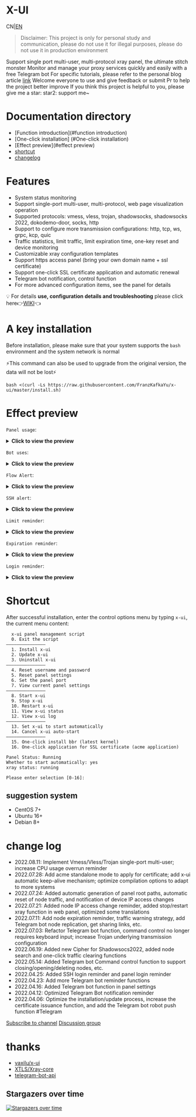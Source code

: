 # X-UI
CN|[EN](./README_EN.md)

> Disclaimer: This project is only for personal study and communication, please do not use it for illegal purposes, please do not use it in production environment

Support single port multi-user, multi-protocol xray panel, the ultimate stitch monster
Monitor and manage your proxy services quickly and easily with a free Telegram bot
For specific tutorials, please refer to the personal blog article [link](https://coderfan.net/how-to-use-x-ui-pannel-to-set-up-proxies-for-bypassing-gfw.html)
Welcome everyone to use and give feedback or submit Pr to help the project better improve
If you think this project is helpful to you, please give me a star: star2: support me~

# Documentation directory
- [Function introduction](#function introduction)
- [One-click installation] (#One-click installation)
- [Effect preview](#effect preview)
- [shortcut](#shortcut)
- [changelog](#changelog)

# Features

- System status monitoring
- Support single-port multi-user, multi-protocol, web page visualization operation
- Supported protocols: vmess, vless, trojan, shadowsocks, shadowsocks 2022, dokodemo-door, socks, http
- Support to configure more transmission configurations: http, tcp, ws, grpc, kcp, quic
- Traffic statistics, limit traffic, limit expiration time, one-key reset and device monitoring
- Customizable xray configuration templates
- Support https access panel (bring your own domain name + ssl certificate)
- Support one-click SSL certificate application and automatic renewal
- Telegram bot notification, control function
- For more advanced configuration items, see the panel for details

:bulb: For details **use, configuration details and troubleshooting** please click here:point_right:[WIKI](https://github.com/FranzKafkaYu/x-ui/wiki):point_left:
# A key installation
Before installation, please make sure that your system supports the `bash` environment and the system network is normal

&#x26A1;This command can also be used to upgrade from the original version, the data will not be lost&#x26A1;

````
bash <(curl -Ls https://raw.githubusercontent.com/FranzKafkaYu/x-ui/master/install.sh)
````
# Effect preview
`Panel usage`:
<details>
<summary><b>Click to view the preview</b></summary>
  
![image](https://user-images.githubusercontent.com/38254177/180629631-f76a05c8-ecf0-4685-bbc7-a7058747d213.png)
![image](https://user-images.githubusercontent.com/38254177/180629662-b7a325fc-1ebb-47c9-992c-1e7c758a326b.png)


 </details>
 
`Bot uses`:
<details>
<summary><b>Click to view the preview</b></summary>
  
![image](https://user-images.githubusercontent.com/38254177/178551055-893936b7-b75f-4ee8-a773-eee7c6f43f51.png)
 
</details>

`Flow Alert`:
<details>
<summary><b>Click to view the preview</b></summary>
  
![image](https://user-images.githubusercontent.com/38254177/180039760-dc987a30-e21c-49a3-8e03-19666566a822.png)

</details>

`SSH alert`:
<details>
<summary><b>Click to view the preview</b></summary>
  
![image](https://user-images.githubusercontent.com/38254177/180040129-2ec1a7c0-abd3-41dc-aab0-8cd22415c943.png)

</details>

`Limit reminder`:
<details>
<summary><b>Click to view the preview</b></summary>
  
![image](https://user-images.githubusercontent.com/38254177/180040521-af6e9ef8-d7e5-44e8-834e-25b3b8e3e1b5.png)

</details>

`Expiration reminder`:
<details>
<summary><b>Click to view the preview</b></summary>
  
![image](https://user-images.githubusercontent.com/38254177/180041690-90ca4b1f-3a2d-470b-bc0c-eca9261a739a.png)

</details>

`Login reminder`:
<details>
<summary><b>Click to view the preview</b></summary>
  
![image](https://user-images.githubusercontent.com/38254177/180040913-b8bf2fe1-6fc1-43ab-a683-ae23db1866b2.png)
![image](https://user-images.githubusercontent.com/38254177/180041179-a5f4cd52-a1ba-4aa9-abb2-b94e36722385.png)

</details>




# Shortcut
After successful installation, enter the control options menu by typing `x-ui`, the current menu content:
````
  x-ui panel management script
  0. Exit the script
———————————————
  1. Install x-ui
  2. Update x-ui
  3. Uninstall x-ui
———————————————
  4. Reset username and password
  5. Reset panel settings
  6. Set the panel port
  7. View current panel settings
———————————————
  8. Start x-ui
  9. Stop x-ui
  10. Restart x-ui
  11. View x-ui status
  12. View x-ui log
———————————————
  13. Set x-ui to start automatically
  14. Cancel x-ui auto-start
———————————————
  15. One-click install bbr (latest kernel)
  16. One-click application for SSL certificate (acme application)
 
Panel Status: Running
Whether to start automatically: yes
xray status: running

Please enter selection [0-16]:
````
## suggestion system

- CentOS 7+
- Ubuntu 16+
- Debian 8+

# change log  
- 2022.08.11: Implement Vmess/Vless/Trojan single-port multi-user; increase CPU usage overrun reminder
- 2022.07.28: Add acme standalone mode to apply for certificate; add x-ui automatic keep-alive mechanism; optimize compilation options to adapt to more systems
- 2022.07.24: Added automatic generation of panel root paths, automatic reset of node traffic, and notification of device IP access changes
- 2022.07.21: Added node IP access change reminder, added stop/restart xray function in web panel, optimized some translations
- 2022.07.11: Add node expiration reminder, traffic warning strategy, add Telegram bot node replication, get sharing links, etc.
- 2022.07.03: Refactor Telegram bot function, command control no longer requires keyboard input; increase Trojan underlying transmission configuration
- 2022.06.19: Added new Cipher for Shadowsocs2022, added node search and one-click traffic clearing functions
- 2022.05.14: Added Telegram bot Command control function to support closing/opening/deleting nodes, etc.
- 2022.04.25: Added SSH login reminder and panel login reminder
- 2022.04.23: Add more Telegram bot reminder functions
- 2022.04.16: Added Telegram bot function in panel settings
- 2022.04.12: Optimized Telegram Bot notification reminder
- 2022.04.06: Optimize the installation/update process, increase the certificate issuance function, and add the Telegram bot robot push function
#Telegram

[Subscribe to channel](https://t.me/CoderfanBaby)
[Discussion group](https://t.me/franzkafayu)

# thanks

- [vaxilu/x-ui](https://github.com/vaxilu/x-ui)
- [XTLS/Xray-core](https://github.com/XTLS/Xray-core)
- [telegram-bot-api](https://github.com/go-telegram-bot-api/telegram-bot-api)

## Stargazers over time

[![Stargazers over time](https://starchart.cc/FranzKafkaYu/x-ui.svg)](https://starchart.cc/FranzKafkaYu/x-ui)
